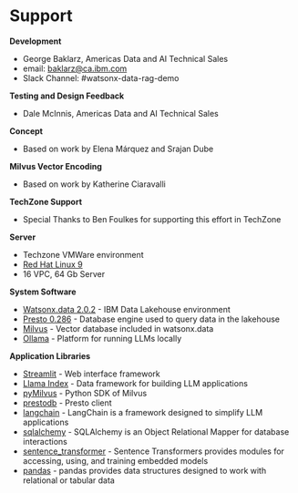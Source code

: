 # Support

**Development**

* George Baklarz, Americas Data and AI Technical Sales
* email: baklarz@ca.ibm.com
* Slack Channel: #watsonx-data-rag-demo

**Testing and Design Feedback**

* Dale McInnis, Americas Data and AI Technical Sales

**Concept**

* Based on work by Elena Márquez and Srajan Dube

**Milvus Vector Encoding**

* Based on work by Katherine Ciaravalli

**TechZone Support**

* Special Thanks to Ben Foulkes for supporting this effort in TechZone
    
**Server**    

- Techzone VMWare environment  
- [Red Hat Linux 9](https://www.redhat.com/en/technologies/linux-platforms/enterprise-linux/workstations)  
- 16 VPC, 64 Gb Server  

**System Software**

* [Watsonx.data 2.0.2](https://www.ibm.com/docs/en/watsonx/watsonxdata/2.0.x) - IBM Data Lakehouse environment
* [Presto 0.286](https://prestodb.io/docs/0.286/) - Database engine used to query data in the lakehouse
* [Milvus](https://milvus.io/docs) - Vector database included in watsonx.data
* [Ollama](https://ollama.com/) - Platform for running LLMs locally

**Application Libraries**

* [Streamlit](https://streamlit.io/) - Web interface framework 
* [Llama Index](https://www.llamaindex.ai/) - Data framework for building LLM applications
* [pyMilvus](https://milvus.io/api-reference/pymilvus/v2.4.x/About.md) - Python SDK of Milvus
* [prestodb](https://github.com/prestodb/presto-python-client) - Presto client
* [langchain](https://www.langchain.com/langchain) - LangChain is a framework designed to simplify LLM applications
* [sqlalchemy](https://www.sqlalchemy.org/) - SQLAlchemy is an Object Relational Mapper for database interactions
* [sentence_transformer](https://sbert.net/) - Sentence Transformers provides modules for accessing, using, and training embedded models
* [pandas](https://pandas.pydata.org/) - pandas provides data structures designed to work with relational or tabular data